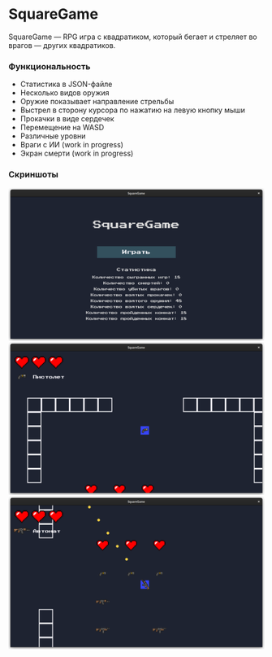 # SquareGame

SquareGame — RPG игра с квадратиком, который бегает и стреляет во врагов — других квадратиков. 


### Функциональность

* Статистика в JSON-файле
* Несколько видов оружия
* Оружие показывает направление стрельбы
* Выстрел в сторону курсора по нажатию на левую кнопку мыши
* Прокачки в виде сердечек
* Перемещение на WASD
* Различные уровни
* Враги с ИИ (work in progress)
* Экран смерти (work in progress)


### Скриншоты

![Menu](1.png)
![Game](2.png)
![Game 2](3.png)
